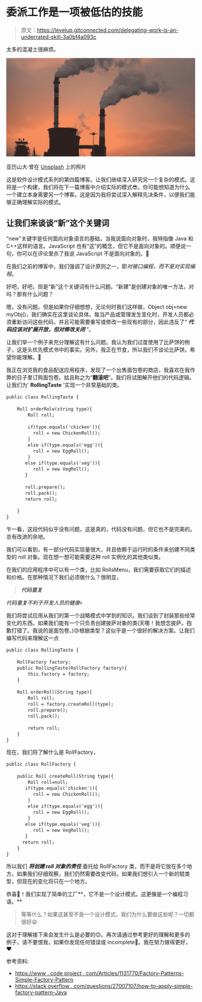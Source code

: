 # 委派工作是一项被低估的技能

> 原文：<https://levelup.gitconnected.com/delegating-work-is-an-underrated-skill-3a0bf4a093c>

太多的混凝土很麻烦。

![](img/2f95621569e0804d9076ad0bb7fcf7e8.png)

亚历山大·曾在 [Unsplash](https://unsplash.com?utm_source=medium&utm_medium=referral) 上的照片

这是软件设计模式系列的第四篇博客。让我们继续深入研究另一个复杂的模式。这将是一个构建，我们将在下一篇博客中介绍实际的模式😎。你可能想知道为什么一个建立本身需要另一个博客。这是因为我将尝试深入解释先决条件，以便我们能够正确理解实际的模式。

## 让我们来谈谈“新”这个关键词

“new”关键字是任何面向对象语言的基础，当我说面向对象时，我特指像 Java 和 C++这样的语言。JavaScript 也有“这”的概念，但它不是面向对象的。顺便说一句，你可以在评论里杀了我说 JavaScript 不是面向对象的。👻

在我们之前的博客中，我们强调了设计原则之一，即*对接口编程，而不是对实现编程*。

好吧，好吧，但是“新”这个关键词有什么问题。“新建”是创建对象的唯一方法，对吗？那有什么问题？

嗯，没有问题。但是如果你仔细想想，无论何时我们这样做，Object obj=new myObj()，我们确实在这里谈论具体。每当产品或管理发生变化时，开发人员都必须重新访问这些代码，并且可能需要重写或修改一些现有的部分，因此违反了“ ***代码应该对扩展开放，但对修改关闭*** ”。

让我们举一个例子来充分理解这有什么问题。我认为我们过度使用了比萨饼的例子，这是头优先模式书中的事实。另外，我正在节食，所以我们不谈论比萨饼。希望你能理解。🥺

我正在浏览我的食品配送应用程序，发现了一个出售面包卷的商店，我喜欢在我作弊的日子里订购面包卷。姑且称之为“**翻滚吧**”。我们将试图解开他们的代码逻辑。让我们为' **RollingTaste** '实现一个非常基础的类。

```
public class RollingTaste {

    Roll orderRole(string type){
        Roll roll;

        if(type.equals('chicken')){
          roll = new ChickenRoll();
        }
        else if(type.equals('egg')){
          roll = new EggRoll();
        }
       else if(type.equals('veg')){
          roll = new VegRoll();
       }

       roll.prepare();
       roll.pack();
       return roll;

    }
}
```

乍一看，这段代码似乎没有问题，这是真的，代码没有问题，但它也不是完美的。总有改进的余地。

我们可以看到，有一部分代码实现量很大，并且依赖于运行时的条件来创建不同类型的 roll 对象。现在想一想可能需要这种 roll 实例化的其他类似类。

在我们的应用程序中可以有一个类，比如 RollsMenu，我们需要获取它们的描述和价格。在那种情况下我们必须做什么？很明显，

> ***代码重复***

*代码重复不利于开发人员的健康*💀

我们将尝试应用从我们的第一个战略模式中学到的知识。我们谈到了封装那些经常变化的东西。如果我们能有一个只负责创建披萨对象的类(天哪！我想念披萨。抱歉打错了。我说的是面包卷。)😢根据类型？这似乎是一个很好的解决方案。让我们编写代码来理解这一点

```
public class RollingTaste {

    RollFactory factory;
    public RollingTaste(RollFactory factory){
        this.factory = factory;
    }

    Roll orderRoll(String type){
        Roll roll;
        roll = factory.createRoll(type);
        roll.prepare();
        roll.pack();

        return roll;
    }
}
```

现在，我们将了解什么是 RollFactory，

```
public class RollFactory {

    public Roll createRoll(String type){
        Roll roll=null;
       if(type.equals('chicken')){
          roll = new ChickenRoll();
        }
        else if(type.equals('egg')){
          roll = new EggRoll();
        }
       else if(type.equals('veg')){
          roll = new VegRoll();
       }
      return roll;
    }
}
```

所以我们 ***将创建 roll 对象的责任*** 委托给 RollFactory 类，而不是将它放在多个地方。如果我们仔细观察，我们仍然需要改变代码，如果我们想引入一个新的辊类型，但现在的变化将只在一个地方。

恭喜🤟！我们实现了简单的工厂**，它不是一个设计模式。这更像是一个编程习语。**

> 等等什么？如果这甚至不是一个设计模式，我们为什么要做这些呢？一切都很好😩

这对于理解接下来会发生什么是必要的😊。再次请通过参考更好的理解和更多的例子，请不要恨我，如果你发现任何错误或 incomplete🥺。我在努力做得更好，❤️

参考资料:

*   [https://www . code project . com/Articles/1131770/Factory-Patterns-Simple-Factory-Pattern](https://www.codeproject.com/Articles/1131770/Factory-Patterns-Simple-Factory-Pattern)
*   [https://stack overflow . com/questions/27007107/how-to-apply-simple-factory-pattern-Java](https://stackoverflow.com/questions/27007107/how-to-apply-simple-factory-pattern-java)
